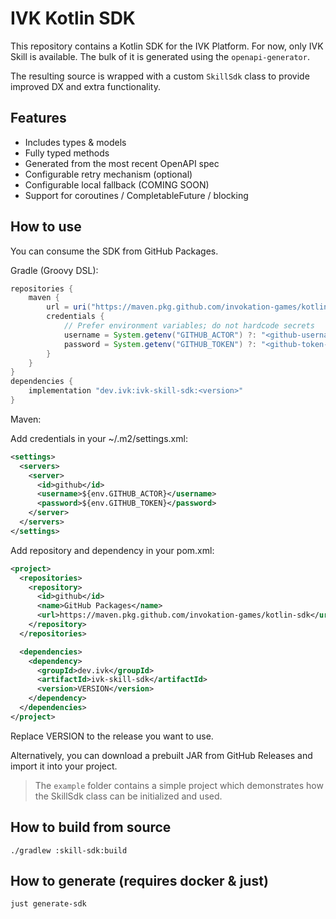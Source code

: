 # IVK Kotlin SDK
This repository contains a Kotlin SDK for the IVK Platform. For now, only IVK Skill is available.
The bulk of it is generated using the `openapi-generator`.

The resulting source is wrapped with a custom `SkillSdk` class to provide improved DX and extra functionality.

## Features
- Includes types & models
- Fully typed methods
- Generated from the most recent OpenAPI spec
- Configurable retry mechanism (optional)
- Configurable local fallback (COMING SOON)
- Support for coroutines / CompletableFuture / blocking

## How to use
You can consume the SDK from GitHub Packages.

Gradle (Groovy DSL):
```groovy
repositories {
    maven {
        url = uri("https://maven.pkg.github.com/invokation-games/kotlin-sdk")
        credentials {
            // Prefer environment variables; do not hardcode secrets
            username = System.getenv("GITHUB_ACTOR") ?: "<github-username>"
            password = System.getenv("GITHUB_TOKEN") ?: "<github-token-or-classic-pat>"
        }
    }
}
dependencies {
    implementation "dev.ivk:ivk-skill-sdk:<version>"
}
```

Maven:

Add credentials in your ~/.m2/settings.xml:
```xml
<settings>
  <servers>
    <server>
      <id>github</id>
      <username>${env.GITHUB_ACTOR}</username>
      <password>${env.GITHUB_TOKEN}</password>
    </server>
  </servers>
</settings>
```

Add repository and dependency in your pom.xml:
```xml
<project>
  <repositories>
    <repository>
      <id>github</id>
      <name>GitHub Packages</name>
      <url>https://maven.pkg.github.com/invokation-games/kotlin-sdk</url>
    </repository>
  </repositories>

  <dependencies>
    <dependency>
      <groupId>dev.ivk</groupId>
      <artifactId>ivk-skill-sdk</artifactId>
      <version>VERSION</version>
    </dependency>
  </dependencies>
</project>
```

Replace VERSION to the release you want to use.

Alternatively, you can download a prebuilt JAR from GitHub Releases and import it into your project.

> The `example` folder contains a simple project which demonstrates how the SkillSdk class can be initialized and used.

## How to build from source
```
./gradlew :skill-sdk:build
```

## How to generate (requires docker & just)
```
just generate-sdk
```
